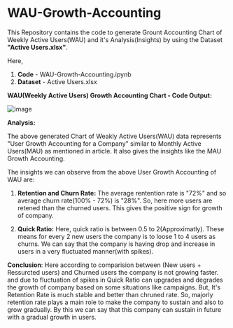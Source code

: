 # WAU-Growth-Accounting

This Repository contains the code to generate Grount Accounting Chart of Weekly Active Users(WAU) and it's Analysis(Insights) by using the Dataset **"Active Users.xlsx"**.

Here,
1. **Code** - WAU-Growth-Accounting.ipynb
2. **Dataset** - Active Users.xlsx


**WAU(Weekly Active Users) Growth Accounting Chart - Code Output:**

![image](https://github.com/Manisha-karkam/WAU-Growth-Accounting/assets/113667017/c23e6024-2442-482b-a6a4-9cef4ea853e2)



**Analysis:**

The above generated Chart of Weakly Active Users(WAU) data represents "User Growth Accounting for a Company" similar to Monthly Active Users(MAU) as mentioned in article. It also gives the insights like the MAU Growth Accounting.

The insights we can observe from the above User Growth Accounting of WAU are:

1. **Retention and Churn Rate:** The average rentention rate is "72%" and so average churn rate(100% - 72%) is "28%". So, here more users are retened than the churned users. This gives the positive sign for growth of company.

2. **Quick Ratio:** Here, quick ratio is between 0.5 to 2(Approximatly). These means for every 2 new users the company is to loose 1 to 4 users as churns. We can say that the company is having drop and increase in users in a very fluctuated manner(with spikes).

**Conclusion**: Here according to comparision between (New users + Ressurcted users) and Churned users the company is not growing faster. and due to fluctuation of spikes in Quick Ratio can upgrades and degrades the growth of company based on some situations like campaigns. But, It's Retention Rate is much stable and better than chruned rate. So, majorly retention rate plays a main role to make the company to sustain and also to grow gradually. By this we can say that this company can sustain in future with a gradual growth in users.

